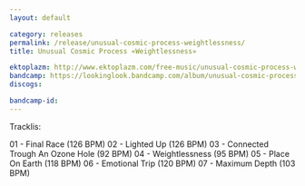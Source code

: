 ```yaml
---
layout: default

category: releases
permalink: /release/unusual-cosmic-process-weightlessness/
title: Unusual Cosmic Process ‎«Weightlessness»

ektoplazm: http://www.ektoplazm.com/free-music/unusual-cosmic-process-weightlessness
bandcamp: https://lookinglook.bandcamp.com/album/unusual-cosmic-process-weightlessness
discogs: 

bandcamp-id: 
---
```


Tracklis:

01 - Final Race (126 BPM) 
02 - Lighted Up (126 BPM) 
03 - Connected Trough An Ozone Hole (92 BPM) 
04 - Weightlessness (95 BPM) 
05 - Place On Earth (118 BPM) 
06 - Emotional Trip (120 BPM) 
07 - Maximum Depth (103 BPM)





